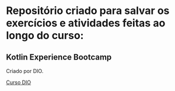 # Repositório criado para salvar os exercícios e atividades feitas ao longo do curso:

## Kotlin Experience Bootcamp


Criado por DIO.

[Curso DIO](https://web.dio.me/track/kotlin-experience)
